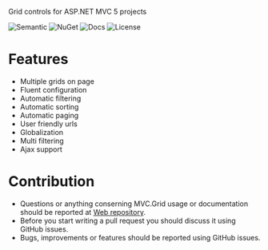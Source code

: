 Grid controls for ASP.NET MVC 5 projects

![Semantic](https://img.shields.io/badge/sem-ver-lightgrey.svg?style=plastic)
![NuGet](https://img.shields.io/nuget/v/NonFactors.Grid.Mvc5.svg?style=plastic)
![Docs](https://img.shields.io/github/release/NonFactors/MVC5.Grid.Web.svg?style=plastic&label=docs)
![License](https://img.shields.io/badge/license-MIT-green.svg?style=plastic)

# Features
- Multiple grids on page
- Fluent configuration
- Automatic filtering
- Automatic sorting
- Automatic paging
- User friendly urls
- Globalization
- Multi filtering
- Ajax support

# Contribution
- Questions or anything conserning MVC.Grid usage or documentation should be reported at [Web repository](https://github.com/NonFactors/MVC5.Grid.Web).
- Before you start writing a pull request you should discuss it using GitHub issues.
- Bugs, improvements or features should be reported using GitHub issues.
